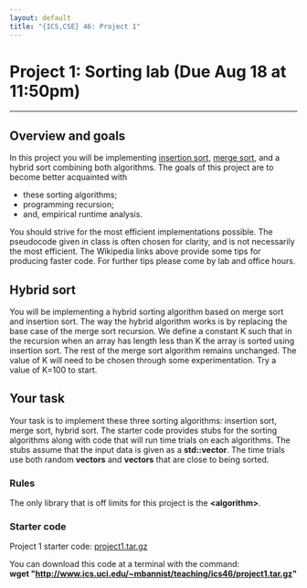 ```yaml
---
layout: default
title: "{ICS,CSE} 46: Project 1"
---
```

Project 1: Sorting lab (Due Aug 18 at 11:50pm)
===============================================================
---------------------------------------------------------------

Overview and goals
------------------
In this project you will be implementing [insertion sort](https://en.wikipedia.org/wiki/Insertion_sort), [merge sort](https://en.wikipedia.org/wiki/Merge_sort), and a hybrid sort combining both algorithms. The goals of this project are to become better acquainted with 

* these sorting algorithms;
* programming recursion;
* and, empirical runtime analysis.

You should strive for the most efficient implementations possible. The pseudocode given in class is often chosen for clarity, and is not necessarily the most efficient. The Wikipedia links above provide some tips for producing faster code. For further tips please come by lab and office hours.


Hybrid sort
-----------
You will be implementing a hybrid sorting algorithm based on merge sort and insertion sort. The way the hybrid algorithm works is by replacing the base case of the merge sort recursion. We define a constant K such that in the recursion when an array has length less than K the array is sorted using insertion sort. The rest of the merge sort algorithm remains unchanged. The value of K will need to be chosen through some experimentation. Try a value of K=100 to start.


Your task
---------
Your task is to implement these three sorting algorithms: insertion sort, merge sort, hybrid sort. The starter code provides stubs for the sorting algorithms along with code that will run time trials on each algorithms. The stubs assume that the input data is given as a __std::vector__. The time trials use both random __vectors__ and __vectors__ that are close to being sorted.

### Rules
The only library that is off limits for this project is the __&lt;algorithm&gt;__.

### Starter code
Project 1 starter code: [project1.tar.gz](project1.tar.gz)  

You can download this code at a terminal with the command:  
__wget "http://www.ics.uci.edu/~mbannist/teaching/ics46/project1.tar.gz"__


